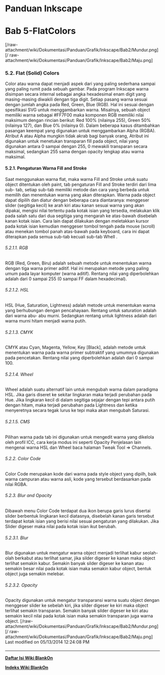 # Panduan Inkscape
# Bab 5-FlatColors
[/raw-attachment/wiki/Dokumentasi/Panduan/Grafik/Inkscape/Bab2/Mundur.png] [/
raw-attachment/wiki/Dokumentasi/Panduan/Grafik/Inkscape/Bab2/Maju.png]
### 5.2. Flat (Solid) Colors
Color atau warna dapat menjadi aspek dari yang paling sederhana sampai yang
paling rumit pada sebuah gambar. Pada program Inkscape warna disimpan secara
internal sebagai angka hexadesimal enam digit yang masing-masing diwakili
dengan tiga digit. Setiap pasang warna sesuai dengan jumlah angka pada Red,
Green, Blue (RGB). Hal ini sesuai dengan spesifikasi SVG untuk menggambarkan
warna. Misalnya, sebuah object memiliki warna sebagai #FF7F00 maka komponen RGB
memiliki nilai maksimum dengan rincian berikut: Red 100% (nilainya 255), Green
50% (nilainya 127), dan Blue 0% (nilainya 0). Dalam beberapa kasus ditambahkan
pasangan keempat yang digunakan untuk menggambarkan Alpha (RGBA). Atribut A
atau Alpha mungkin tidak akrab bagi banyak orang, Atribut ini digunakan untuk
menetukan transparan fill pada object, nilai yang digunakan antara 0 sampai
dengan 255, 0 mewakili transparan secara maksimal, sedangkan 255 sama dengan
opacity lengkap atau warna maksimal.
#### 5.2.1. Pengaturan Warna Fill and Stroke
Saat menggunakan warna flat, maka warna Fill and Stroke untuk suatu object
ditentukan oleh paint, tab pengaturan Fill and Stroke terdiri dari lima sub-
tab, setiap sub-tab memiliki metode dan cara yang berbeda untuk memilih dan
menentukan warna yang akan diterapkan. Warna pada object dapat dipilih dan
diatur dengan beberapa cara diantaranya: menggeser slider (segitiga kecil) ke
arah kiri atau kanan sesuai warna yang akan dipakai, mengisi nilai tertentu
pada kotak isian yang tersedia, melakukan klik pada salah satu dari dua
segitiga yang mengarah ke atas-bawah disebelah kanan kotak isian. Cara lain
dapat dilakukan dengan meletakkan kursor pada kotak isian kemudian menggeser
tombol tengah pada mouse (scroll) atau menekan tombol panah atas-bawah pada
keyboard, cara ini dapat diterapkan pada semua sub-tab kecuali sub-tab Whell .
###### 5.2.1.1. RGB
RGB (Red, Green, Biru) adalah sebuah metode untuk menentukan warna dengan tiga
warna primer aditif. Hal ini merupakan metode yang paling umum pada layar
komputer (warna aditif). Rentang nilai yang diperbolehkan adalah dari 0 sampai
255 (0 sampai FF dalam hexadecimal).
###### 5.2.1.2. HSL
HSL (Hue, Saturation, Lightness) adalah metode untuk menentukan warna yang
berhubungan dengan pencahayaan. Rentang untuk saturation adalah dari warna abu-
abu murni. Sedangkan rentang untuk lightness adalah dari warna murni hitam
menjadi warna putih.
###### 5.2.1.3. CMYK
CMYK atau Cyan, Magenta, Yellow, Key [Black], adalah metode untuk menentukan
warna pada warna primer subtraktif yang umumnya digunakan pada pencetakan.
Rentang nilai yang diperbolehkan adalah dari 0 sampai 100.
###### 5.2.1.4. Wheel
Wheel adalah suatu alternatif lain untuk mengubah warna dalam paradigma HSL.
Jika garis diseret ke sekitar lingkaran maka terjadi perubahan pada Hue. Jika
lingkaran kecil di dalam segitiga sejajar dengan tepi antara putih dengan
hitam, maka terjadi perubahan pada Lightness dan ketika menyeretnya secara
tegak lurus ke tepi maka akan mengubah Saturasi.
###### 5.2.1.5. CMS
Pilihan warna pada tab ini digunakan untuk mengedit warna yang dikelola oleh
profil ICC, cara kerja modus ini seperti Opacity
Penjelasan lain mengenai warna HSL dan Wheel baca halaman Tweak Tool =>
Channels.
###### 5.2.2. Color Code
Color Code merupakan kode dari warna pada style object yang dipilh, baik warna
campuran atau warna asli, kode yang tersebut berdasarkan pada nilai RGBA.
###### 5.2.3. Blur and Opacity
Dibawah menu Color Code terdapat dua ikon berupa garis lurus disertai slider
berbentuk lingkaran kecil diatasnya, disebelah kanan garis tersebut terdapat
kotak isian yang berisi nilai sesuai pengaturan yang dilakukan. Jika Slider
digeser maka nilai pada kotak isian ikut berubah.
###### 5.2.3.1. Blur
Blur digunakan untuk mengatur warna object menjadi terlihat kabur seolah-olah
berkabut atau terlihat samar, jika silder digeser ke kanan maka object terlihat
semakin kabur. Semakin banyak silder digeser ke kanan atau semakin besar nilai
pada kotak isian maka semakin kabur object, bentuk object juga semakin melebar.
###### 5.2.3.2. Opacity
Opacity digunakan untuk mengatur transparansi warna suatu object dengan
menggeser slider ke sebelah kiri, jika silder digeser ke kiri maka object
terlihat semakin transparan. Semakin banyak silder digeser ke kiri atau semakin
kecil nilai pada kotak isian maka semakin transparan juga warna object.
[/raw-attachment/wiki/Dokumentasi/Panduan/Grafik/Inkscape/Bab2/Mundur.png] [/
raw-attachment/wiki/Dokumentasi/Panduan/Grafik/Inkscape/Bab2/Maju.png]
Last modified on 05/13/2014 12:24:08 PM
#### 
    
 
 
 
 
 
---
[**Daftar Isi Wiki BlankOn**](/DaftarIsi/README.md)
 
[**Indeks Wiki BlankOn**](/Indeks.md)
